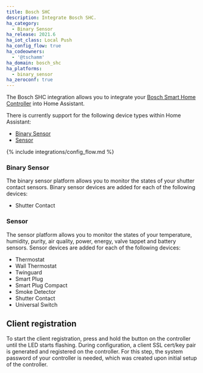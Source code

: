 ```yaml
---
title: Bosch SHC
description: Integrate Bosch SHC.
ha_category:
  - Binary Sensor
ha_release: 2021.6
ha_iot_class: Local Push
ha_config_flow: true
ha_codeowners:
  - '@tschamm'
ha_domain: bosch_shc
ha_platforms:
  - binary_sensor
ha_zeroconf: true
---
```


The Bosch SHC integration allows you to integrate your [Bosch Smart Home Controller](https://www.bosch-smarthome.com) into Home Assistant.

There is currently support for the following device types within Home Assistant:

- [Binary Sensor](#binary-sensor)
- [Sensor](#sensor)

{% include integrations/config_flow.md %}

### Binary Sensor

The binary sensor platform allows you to monitor the states of your shutter contact sensors. Binary sensor devices are added for each of the following devices:

- Shutter Contact

### Sensor

The sensor platform allows you to monitor the states of your temperature, humidity, purity, air quality, power, energy, valve tappet and battery sensors. Sensor devices are added for each of the following devices:

- Thermostat
- Wall Thermostat
- Twinguard
- Smart Plug
- Smart Plug Compact
- Smoke Detector
- Shutter Contact
- Universal Switch

## Client registration

To start the client registration, press and hold the button on the controller until the LED starts flashing. During configuration, a client SSL cert/key pair is generated and registered on the controller. For this step, the system password of your controller is needed, which was created upon initial setup of the controller.
